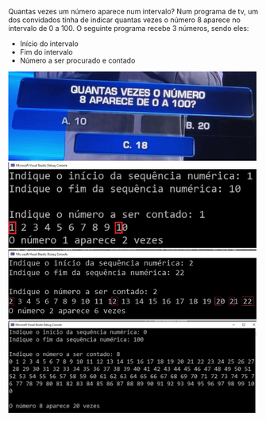 Quantas vezes um número aparece num intervalo?
Num programa de tv, um dos convidados tinha de indicar quantas vezes o número 8 aparece 
no intervalo de 0 a 100.
O seguinte programa recebe 3 números, sendo eles:

* Início do intervalo
* Fim do intervalo
* Número a ser procurado e contado


<img src=img/pergunta.JPEG width="500">

<img src=img/1.jpg width="500">

<img src=img/2.jpg width="500">

<img src=img/8.jpg width="500">


